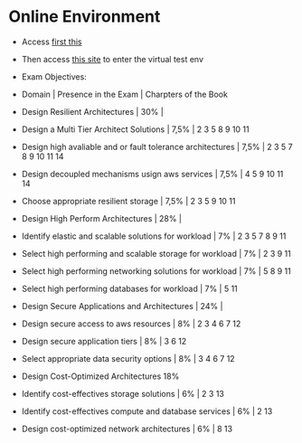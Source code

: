 # Online Environment

- Access [first this](bit.ly/SybexTest)
- Then access [this site](https://willey.com/go/sybextestprep) to enter the virtual test env


- Exam Objectives: 

- Domain                                                      |    Presence in the Exam                   |    Charpters of the Book 

- Design Resilient Architectures                              | 30%                                       |   
 - Design a Multi Tier Architect Solutions                    |     7,5%                                  |    2 3 5 8 9 10 11
 - Design high avaliable and or fault tolerance architectures |     7,5%                                  |    2 3 5 7 8 9 10 11 14
 - Design decoupled mechanisms usign aws services             |     7,5%                                  |    4 5 9 10 11 14
 - Choose appropriate resilient storage                       |     7,5%                                  |    2 3 5 9 10 11

- Design High Perform Architectures                           | 28%                                       |   
 - Identify elastic and scalable solutions for workload       |     7%                                    |    2 3 5 7 8 9 11
 - Select high performing and scalable storage for workload   |     7%                                    |    2 3 9 11
 - Select high performing networking solutions for workload   |     7%                                    |    5 8 9 11
 - Select high performing databases for workload              |     7%                                    |    5 11

- Design Secure Applications and Architectures                | 24%                                       |   
 - Design secure access to aws resources                      |     8%                                    |    2 3 4 6 7 12
 - Design secure application tiers                            |     8%                                    |    3 6 12
 - Select appropriate data security options                   |     8%                                    |    3 4 6 7 12

- Design Cost-Optimized Architectures                           18%
 - Identify cost-effectives storage solutions                 |     6%                                    |    2 3 13
 - Identify cost-effectives compute and database services     |     6%                                    |    2 13
 - Design cost-optimized network architectures                |     6%                                    |    8 13
